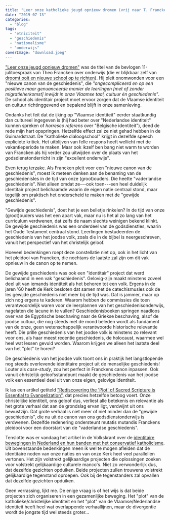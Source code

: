 ```yaml
---
title: "Leer onze katholieke jeugd opnieuw dromen (vrij naar T. Francken)"
date: "2019-07-13"
categories: 
  - "blog"
tags: 
  - "etniciteit"
  - "geschiedenis"
  - "nationalisme"
  - "onderwijs"
coverImage: "download.jpeg"
---
```


["Leer onze jeugd opnieuw dromen"](https://doorbraak.be/onderwijs-leer-jeugd-dromen/) was de titel van de bevlogen 11-julitoespraak van Theo Francken over onderwijs (die er blijkbaar zelf van [droomt ooit en nieuwe school op te richten](https://nieuws.vtm.be/cultuur-media/franckens-droom-een-school-oprichten?referrer=https://duckduckgo.com/)). Hij pleit onomwonden voor een "nieuwe canon van de geschiedenis", die _"ongecompliceerd en op een positieve maar genuanceerde manier de leerlingen \[met of zonder migratieherkomst\] inwijdt in onze Vlaamse taal, cultuur én geschiedenis"_. De school als identitair project moet ervoor zorgen dat de Vlaamse identiteit en cultuur richtinggevend en bepalend blijft in onze samenleving.  

Ondanks het feit dat de ijking op "Vlaamse identiteit" eerder staatkundig dan cultureel ingegeven is (hij had beter over "Nederlandse identiteit" kunnen spreken of _horresco referens_ over "Belgische identiteit"), deed de rede mijn hart opspringen. Hetzelfde effect zal ze niet gehad hebben in de Guimardstraat. De "katholieke dialoogschool" krijgt in dezelfde speech expliciete kritiek. Het uitblijven van felle respons heeft wellicht met de vakantieperiode te maken. Maar ook ikzelf ben bang niet warm te worden van Francken als hij verder zou uitwijden over de plaats van het godsdienstonderricht in zijn "excellent onderwijs".  

Even terug terzake. Als Francken pleit voor een "nieuwe canon van de geschiedenis", moest ik meteen denken aan de benaming van de geschiedenisles in de tijd van onze (groot)ouders. Die heette "vaderlandse geschiedenis". Niet alleen omdat ze---ook toen---een heel duidelijk identitair project belichaamde waarin de eigen natie centraal stond, maar tegelijk om praktisch het onderscheid te maken met de "gewijde geschiedenis".  

"Gewijde geschiedenis", doet het je een belletje rinkelen? In de tijd van onze (groot)ouders was het een apart vak, maar nu is het al zo lang van het curriculum verdwenen, dat zelfs de naam slechts weinigen bekend klinkt. De gewijde geschiedenis was een onderdeel van de godsdienstles, waarin het Oude Testament centraal stond. Leerlingen bestudeerden de geschiedenis van het joodse volk, zoals die in de bijbel is neergeschreven, vanuit het perspectief van het christelijk geloof.   

Hoeveel bedenkingen roept deze constellatie niet op, ook in het licht van het pleidooi van Francken, die nochtans de laatste zal zijn om dit vak opnieuw in de canon op te nemen.  

De gewijde geschiedenis was ook een "identitair" project dat werd belichaamd in een vak "geschiedenis". Gelovig-zijn maakt minstens zoveel deel uit van iemands identiteit als het behoren tot een volk. Ergens in de jaren '60 heeft de Kerk besloten dat samen met de catechismusles ook de les gewijde geschiedenis niet meer bij de tijd was. Dat is jammer, maar op zich nog ergens te kaderen. Waarom hebben de commissies die toen verantwoordelijk waren voor de leerplannen van het geschiedenisonderwijs, nagelaten die lacune in te vullen? Geschiedenisboeken springen naadloos over van de Egyptische beschaving naar de Griekse beschaving, alsof de joodse cultuur, die nog steeds met de mond beleden wordt als fundament van de onze, geen wetenschappelijk verantwoorde historische relevantie heeft. Die prille geschiedenis van het joodse volk is minstens zo relevant voor ons, als haar meest recentie geschiedenis, de holocaust, waarmee wel heel wat lessen gevuld worden. Waarom krijgen we alleen het laatste deel van het "plot" te horen?  

De geschiedenis van het joodse volk toont ons in praktijk het langstlopende nog steeds overlevende identitaire project uit de menselijke geschiedenis! Louter als _case-study_, zou het perfect in Franckens canon inpassen. Ook vanuit christelijk geloofsstandpunt maakt de geschiedenis van het joodse volk een essentieel deel uit van onze eigen, gelovige identiteit.  

Ik las een artikel getiteld ["Rediscovering the 'Plot' of Sacred Scripture is Essential to Evangelization"](http://blog.adw.org/2019/07/rediscovering-plot-sacred-scripture-essential-evangelization/), dat precies hetzelfde betoog voert. Onze christelijke identiteit, ons geloof dus, verliest alle betekenis en relevantie als het grote verhaal dat aan de grondslag ervan ligt, verdwijnt uit ons bewustzijn. Dat grote verhaal is niet meer of niet minder dan de "gewijde geschiedenis", die nu uit de canon van ons godsdienstonderwijs is verdwenen. Dezelfde redenering ondersteunt mutatis mutandis Franckens pleidooi voor een doorstart van de "vaderlandse geschiedenis".  

Tenslotte was er vandaag het artikel in de Volkskrant over de [identitaire bewegingen in Nederland en hun banden met het conservatief katholicisme](https://www.volkskrant.nl/nieuws-achtergrond/hoe-rechtzinnige-katholieken-samen-met-cultuurchristenen-de-strijd-aanbinden-tegen-links~b3136d9f/?referer=https%3A%2F%2Ft.co%2F4QJ43A7N1y&utm_campaign=shared_earned&utm_medium=social&utm_source=twitter). Uit bovenstaande bedenkingen meen ik wel te mogen afleiden dat de identitaire noden van onze naties en van onze Kerk heel veel parallellen vertonen. Het zijn volstrekt gelijkaardige projecten die oplossingen zoeken voor volstrekt gelijkaardige culturele manco's. Niet zo verwonderlijk dus, dat dezelfde gezichten opduiken. Beide projecten zullen trouwens volstrekt gelijkaardige tegenstand oproepen. Ook bij de tegenstanders zal opvallen dat dezelfde gezichten opduiken.  

Geen verrassing, lijkt me. De enige vraag is of het wijs is dat beide projecten zich organiseren in een gezamenlijke beweging. Het "plot" van de katholieke/christelijke identiteit en het "plot" van de Vlaamse/Nederlandse identiteit heeft heel wat overlappende verhaallijnen, maar de divergentie wordt de jongste tijd wel steeds groter...

